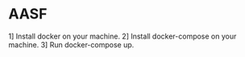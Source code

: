 # AASF

1] Install docker on your machine. 
2] Install docker-compose on your machine.
3] Run docker-compose up.
